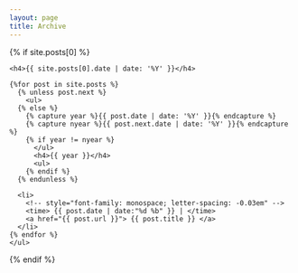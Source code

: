 ```yaml
---
layout: page
title: Archive
---
```


<section>
  {% if site.posts[0] %}

    <h4>{{ site.posts[0].date | date: '%Y' }}</h4>

    {%for post in site.posts %}
      {% unless post.next %}
        <ul>
      {% else %}
        {% capture year %}{{ post.date | date: '%Y' }}{% endcapture %}
        {% capture nyear %}{{ post.next.date | date: '%Y' }}{% endcapture %}
        {% if year != nyear %}
          </ul>
          <h4>{{ year }}</h4>
          <ul>
        {% endif %}
      {% endunless %}

      <li>
        <!-- style="font-family: monospace; letter-spacing: -0.03em" -->
        <time> {{ post.date | date:"%d %b" }} | </time>
        <a href="{{ post.url }}"> {{ post.title }} </a>
      </li>
    {% endfor %}
    </ul>

  {% endif %}
</section>